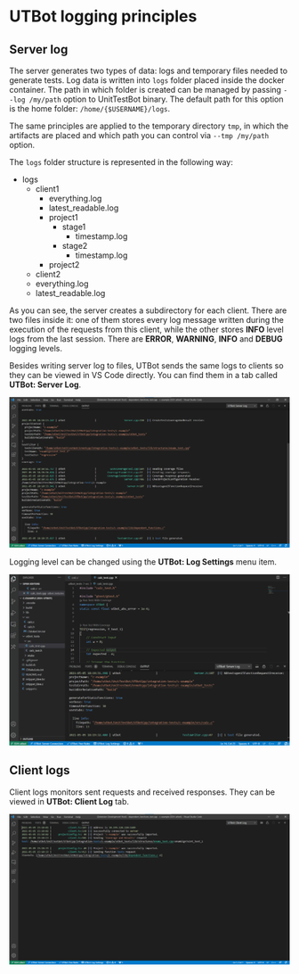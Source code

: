 <!---
name: UTBot Logging Principles
route: /docs/cpp/advanced/utbot-logging
parent: Documentation
menu: Advanced
description: UTBot writes logs for most of the operations it executes. The server generates logs and temporary files while tests generation. Client logs monitor requests sent to server and received responses.
--->

# UTBot logging principles

## Server log

The server generates two types of data: logs and temporary files needed to generate tests. Log data is written
into `logs` folder placed inside the docker container. The path in which folder is created can be managed by
passing `--log /my/path` option to UnitTestBot binary. The default path for this option is the home
folder: `/home/{$USERNAME}/logs`.

The same principles are applied to the temporary directory `tmp`, in which the artifacts are placed and which path you
can control via `--tmp /my/path` option.

The `logs` folder structure is represented in the following way:

* logs
    * client1
        * everything.log
        * latest_readable.log
        * project1
            * stage1
                * timestamp.log
            * stage2
                * timestamp.log
        * project2
    * client2
    * everything.log
    * latest_readable.log

As you can see, the server creates a subdirectory for each client. There are two files inside it: one of them stores
every log message written during the execution of the requests from this client, while the other stores **INFO** level
logs from the last session. There are **ERROR**, **WARNING**, **INFO** and **DEBUG** logging levels.

Besides writing server log to files, UTBot sends the same logs to clients so they can be viewed in VS Code directly. You
can find them in a tab called **UTBot: Server Log**.

![utbotServerLogImg](https://github.com/UnitTestBot/unittestbot.github.io/raw/source/resources/images/utbotServerLog.png)

Logging level can be changed using the **UTBot: Log Settings** menu item.

![logLevelGif](https://github.com/UnitTestBot/unittestbot.github.io/raw/source/resources/gifs/logLevel.gif)

## Client logs

Client logs monitors sent requests and received responses. They can be viewed in **UTBot: Client Log** tab.

![utbotClientLogImg](https://github.com/UnitTestBot/unittestbot.github.io/raw/source/resources/images/utbotClientLog.png)
